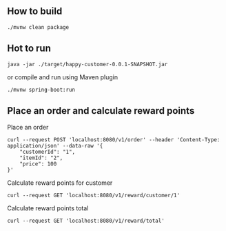 ## How to build
```
./mvnw clean package
```
## Hot to run
```
java -jar ./target/happy-customer-0.0.1-SNAPSHOT.jar
```
or compile and run using Maven plugin
```
./mvnw spring-boot:run
```

## Place an order and calculate reward points
Place an order
```
curl --request POST 'localhost:8080/v1/order' --header 'Content-Type: application/json' --data-raw '{
    "customerId": "1",
    "itemId": "2",
    "price": 100
}'
```
Calculate reward points for customer
```
curl --request GET 'localhost:8080/v1/reward/customer/1'
```
Calculate reward points total 
```
curl --request GET 'localhost:8080/v1/reward/total'
```
